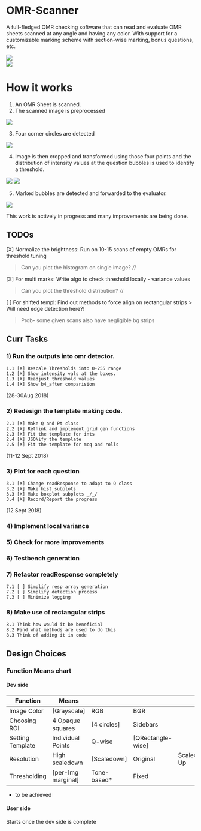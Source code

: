 # OMR-Scanner
A full-fledged OMR checking software that can read and evaluate OMR sheets scanned at any angle and having any color. With support for a customizable marking scheme with section-wise marking, bonus questions, etc. 

<img src="./progress/in_action/light_action.gif">
<br>
<img src="./progress/in_action/dark_action.gif">

# How it works
1. An OMR Sheet is scanned.
2. The scanned image is preprocessed

<img src="./progress/in_action/light_xerox_input.png">

3. Four corner circles are detected

<img src="./progress/in_action/light_xerox_detect.png">

4. Image is then cropped and transformed using those four points and the distribution of intensity values at the question bubbles is used to identify a threshold.
<img src="./progress/in_action/light_xerox_dist.png">

<img src="./progress/in_action/light_xerox_boxplot.png">

5. Marked bubbles are detected and forwarded to the evaluator.
<img src="./progress/in_action/light_xerox_output.png">

This work is actively in progress and many improvements are being done.

## TODOs
[X] Normalize the brightness: Run on 10-15 scans of empty OMRs for threshold tuning

> Can you plot the histogram on single image? _/_/

[X] For multi marks: Write algo to check threshold locally - variance values

> Can you plot the threshold distribution? _/_/

[ ] For shifted templ: Find out methods to force align on rectangular strips
	> Will need edge detection here?!

> Prob- some given scans also have negligible bg strips

## Curr Tasks
### 1) Run the outputs into omr detector.
	1.1 [X] Rescale Thresholds into 0-255 range
	1.2 [X] Show intensity vals at the boxes.
	1.3 [X] Readjust threshold values
	1.4 [X] Show b4_after comparision
(28-30Aug 2018)

### 2) Redesign the template making code.
	2.1 [X] Make Q and Pt class
	2.2 [X] Rethink and implement grid gen functions
	2.3 [X] Fit the template for ints
	2.4 [X] JSONify the template
	2.5 [X] Fit the template for mcq and rolls
(11-12 Sept 2018)

### 3) Plot for each question
	3.1 [X] Change readResponse to adapt to Q class
	3.2 [X] Make hist subplots
	3.3 [X] Make boxplot subplots _/_/
	3.4 [X] Record/Report the progress
(12 Sept 2018)

### 4) Implement local variance

### 5) Check for more improvements

### 6) Testbench generation

### 7) Refactor readResponse completely
	7.1 [ ] Simplify resp array generation
	7.2 [ ] Simplify detection process
	7.3 [ ] Minimize logging 

### 8) Make use of rectangular strips
	8.1 Think how would it be beneficial
	8.2 Find what methods are used to do this
	8.3 Think of adding it in code 

## Design Choices
	
### Function Means chart

#### Dev side

| Function         | Means             |             |                   |   			|
|------------------|-------------------|-------------|-------------------|--------------|
| Image Color  	   | [Grayscale]	   | RGB 	     | BGR 				 |   			|
| Choosing ROI     | 4 Opaque squares  | [4 circles] | Sidebars          |   			|
| Setting Template | Individual Points | Q-wise      | [QRectangle-wise] |   			|
| Resolution       | High scaledown    | [Scaledown] | Original      	 |  Scaled Up   |
| Thresholding     | [per-Img marginal]| Tone-based* | Fixed             | 	 			|

* to be achieved

#### User side
Starts once the dev side is complete

